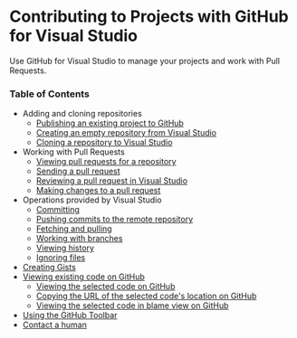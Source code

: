 # Contributing to Projects with GitHub for Visual Studio

Use GitHub for Visual Studio to manage your projects and work with Pull Requests.

### Table of Contents

- Adding and cloning repositories
  - [Publishing an existing project to GitHub](publishing-an-existing-project-to-github.md)
  - [Creating an empty repository from Visual Studio](creating-an-empty-repository-from-visual-studio.md)
  - [Cloning a repository to Visual Studio](cloning-a-repository-to-visual-studio.md)
- Working with Pull Requests
  - [Viewing pull requests for a repository](view-the-pull-requests-for-a-repository.md)
  - [Sending a pull request](sending-a-pull-request.md)
  - [Reviewing a pull request in Visual Studio](review-a-pull-request-in-visual-studio.md)
  - [Making changes to a pull request](making-changes-to-a-pull-request.md)
- Operations provided by Visual Studio
  - [Committing](https://www.visualstudio.com/en-us/docs/git/tutorial/commits)
  - [Pushing commits to the remote repository](https://www.visualstudio.com/en-us/docs/git/tutorial/pushing)
  - [Fetching and pulling](https://www.visualstudio.com/en-us/docs/git/tutorial/pulling)
  - [Working with branches](https://www.visualstudio.com/en-us/docs/git/tutorial/branches)
  - [Viewing history](https://www.visualstudio.com/en-us/docs/git/tutorial/history)
  - [Ignoring files](https://www.visualstudio.com/en-us/docs/git/tutorial/ignore-files)
- [Creating Gists](creating-gists.md)
- [Viewing existing code on GitHub](viewing-code-on-github.md)
  - [Viewing the selected code on GitHub]()
  - [Copying the URL of the selected code's location on GitHub]()
  - [Viewing the selected code in blame view on GitHub]()
- [Using the GitHub Toolbar](using-the-github-toolbar.md)
- [Contact a human](https://github.com/contact)
